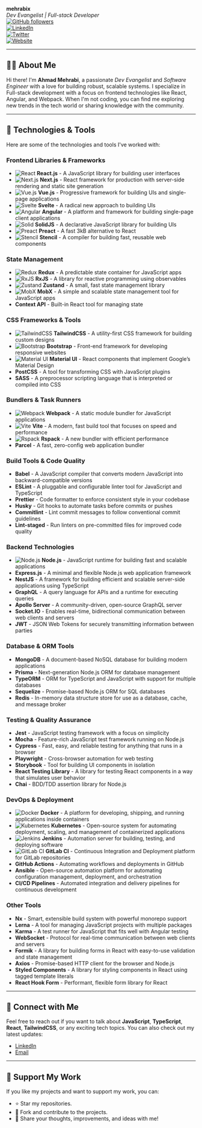 **mehrabix**  
*Dev Evangelist | Full-stack Developer*  
[![GitHub followers](https://img.shields.io/github/followers/mehrabix?label=Follow&style=social)](https://github.com/mehrabix)  
[![LinkedIn](https://img.shields.io/badge/LinkedIn-Profile-blue?logo=linkedin)](https://www.linkedin.com/in/mehrabix)  
[![Twitter](https://img.shields.io/twitter/follow/mehrabix?label=Follow&style=social)](https://twitter.com/mehrabix)  
[![Website](https://img.shields.io/website?url=https%3A%2F%2Fmehrabix.dev)](https://mehrabix.dev)

---

## 👩‍💻 **About Me**

Hi there! I'm **Ahmad Mehrabi**, a passionate *Dev Evangelist* and *Software Engineer* with a love for building robust, scalable systems. I specialize in Full-stack development with a focus on frontend technologies like React, Angular, and Webpack. When I'm not coding, you can find me exploring new trends in the tech world or sharing knowledge with the community.

---

## 🚀 **Technologies & Tools**

Here are some of the technologies and tools I've worked with:

### **Frontend Libraries & Frameworks**

- ![React](https://img.shields.io/badge/React-61DAFB?logo=react&logoColor=black) **React.js** - A JavaScript library for building user interfaces
- ![Next.js](https://img.shields.io/badge/Next.js-000000?logo=nextdotjs&logoColor=white) **Next.js** - React framework for production with server-side rendering and static site generation
- ![Vue.js](https://img.shields.io/badge/Vue.js-4FC08D?logo=vue.js&logoColor=white) **Vue.js** - Progressive framework for building UIs and single-page applications
- ![Svelte](https://img.shields.io/badge/Svelte-FF3E00?logo=svelte&logoColor=white) **Svelte** - A radical new approach to building UIs
- ![Angular](https://img.shields.io/badge/Angular-DD0031?logo=angular&logoColor=white) **Angular** - A platform and framework for building single-page client applications
- ![Solid](https://img.shields.io/badge/SolidJS-FFFFFF?logo=solid&logoColor=black) **SolidJS** - A declarative JavaScript library for building UIs
- ![Preact](https://img.shields.io/badge/Preact-000000?logo=preact&logoColor=white) **Preact** - A fast 3kB alternative to React
- ![Stencil](https://img.shields.io/badge/Stencil-FF6F00?logo=stencil&logoColor=white) **Stencil** - A compiler for building fast, reusable web components

### **State Management**

- ![Redux](https://img.shields.io/badge/Redux-764ABC?logo=redux&logoColor=white) **Redux** - A predictable state container for JavaScript apps
- ![RxJS](https://img.shields.io/badge/RxJS-28B6F6?logo=rxjs&logoColor=white) **RxJS** - A library for reactive programming using observables
- ![Zustand](https://img.shields.io/badge/Zustand-FF3A00?logo=zustand&logoColor=white) **Zustand** - A small, fast state management library
- ![MobX](https://img.shields.io/badge/MobX-FF6F00?logo=mobx&logoColor=white) **MobX** - A simple and scalable state management tool for JavaScript apps
- **Context API** - Built-in React tool for managing state

### **CSS Frameworks & Tools**

- ![TailwindCSS](https://img.shields.io/badge/TailwindCSS-38B2AC?logo=tailwindcss&logoColor=white) **TailwindCSS** - A utility-first CSS framework for building custom designs
- ![Bootstrap](https://img.shields.io/badge/Bootstrap-7952B3?logo=bootstrap&logoColor=white) **Bootstrap** - Front-end framework for developing responsive websites
- ![Material UI](https://img.shields.io/badge/Material%20UI-0081CB?logo=mui&logoColor=white) **Material UI** - React components that implement Google’s Material Design
- **PostCSS** - A tool for transforming CSS with JavaScript plugins
- **SASS** - A preprocessor scripting language that is interpreted or compiled into CSS

### **Bundlers & Task Runners**

- ![Webpack](https://img.shields.io/badge/Webpack-8DD6F9?logo=webpack&logoColor=black) **Webpack** - A static module bundler for JavaScript applications
- ![Vite](https://img.shields.io/badge/Vite-000000?logo=vite&logoColor=white) **Vite** - A modern, fast build tool that focuses on speed and performance
- ![Rspack](https://img.shields.io/badge/Rspack-000000?logo=webpack&logoColor=white) **Rspack** - A new bundler with efficient performance
- **Parcel** - A fast, zero-config web application bundler

### **Build Tools & Code Quality**

- **Babel** - A JavaScript compiler that converts modern JavaScript into backward-compatible versions
- **ESLint** - A pluggable and configurable linter tool for JavaScript and TypeScript
- **Prettier** - Code formatter to enforce consistent style in your codebase
- **Husky** - Git hooks to automate tasks before commits or pushes
- **Commitlint** - Lint commit messages to follow conventional commit guidelines
- **Lint-staged** - Run linters on pre-committed files for improved code quality

### **Backend Technologies**

- ![Node.js](https://img.shields.io/badge/Node.js-339933?logo=node.js&logoColor=white) **Node.js** - JavaScript runtime for building fast and scalable applications
- **Express.js** - A minimal and flexible Node.js web application framework
- **NestJS** - A framework for building efficient and scalable server-side applications using TypeScript
- **GraphQL** - A query language for APIs and a runtime for executing queries
- **Apollo Server** - A community-driven, open-source GraphQL server
- **Socket.IO** - Enables real-time, bidirectional communication between web clients and servers
- **JWT** - JSON Web Tokens for securely transmitting information between parties

### **Database & ORM Tools**

- **MongoDB** - A document-based NoSQL database for building modern applications
- **Prisma** - Next-generation Node.js ORM for database management
- **TypeORM** - ORM for TypeScript and JavaScript with support for multiple databases
- **Sequelize** - Promise-based Node.js ORM for SQL databases
- **Redis** - In-memory data structure store for use as a database, cache, and message broker

### **Testing & Quality Assurance**

- **Jest** - JavaScript testing framework with a focus on simplicity
- **Mocha** - Feature-rich JavaScript test framework running on Node.js
- **Cypress** - Fast, easy, and reliable testing for anything that runs in a browser
- **Playwright** - Cross-browser automation for web testing
- **Storybook** - Tool for building UI components in isolation
- **React Testing Library** - A library for testing React components in a way that simulates user behavior
- **Chai** - BDD/TDD assertion library for Node.js

### **DevOps & Deployment**

- ![Docker](https://img.shields.io/badge/Docker-2496ED?logo=docker&logoColor=white) **Docker** - A platform for developing, shipping, and running applications inside containers
- ![Kubernetes](https://img.shields.io/badge/Kubernetes-326CE5?logo=kubernetes&logoColor=white) **Kubernetes** - Open-source system for automating deployment, scaling, and management of containerized applications
- ![Jenkins](https://img.shields.io/badge/Jenkins-D24939?logo=jenkins&logoColor=white) **Jenkins** - Automation server for building, testing, and deploying software
- ![GitLab CI](https://img.shields.io/badge/GitLab%20CI-FCA121?logo=gitlab&logoColor=white) **GitLab CI** - Continuous Integration and Deployment platform for GitLab repositories
- **GitHub Actions** - Automating workflows and deployments in GitHub
- **Ansible** - Open-source automation platform for automating configuration management, deployment, and orchestration
- **CI/CD Pipelines** - Automated integration and delivery pipelines for continuous development

### **Other Tools**

- **Nx** - Smart, extensible build system with powerful monorepo support
- **Lerna** - A tool for managing JavaScript projects with multiple packages
- **Karma** - A test runner for JavaScript that fits well with Angular testing
- **WebSocket** - Protocol for real-time communication between web clients and servers
- **Formik** - A library for building forms in React with easy-to-use validation and state management
- **Axios** - Promise-based HTTP client for the browser and Node.js
- **Styled Components** - A library for styling components in React using tagged template literals
- **React Hook Form** - Performant, flexible form library for React

---

## 💬 **Connect with Me**

Feel free to reach out if you want to talk about **JavaScript**, **TypeScript**, **React**, **TailwindCSS**, or any exciting tech topics. You can also check out my latest updates:

- [LinkedIn](https://www.linkedin.com/in/mehrabix)
- [Email](mailto:mehrabi@post.com)

---

## 📣 **Support My Work**

If you like my projects and want to support my work, you can:

- ⭐️ Star my repositories.
- 🔄 Fork and contribute to the projects.
- 💬 Share your thoughts, improvements, and ideas with me!
